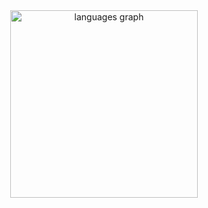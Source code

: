 <div align="center">
  <img src="https://github-readme-stats.vercel.app/api/top-langs?username=adamerikoff&locale=fr&hide_title=false&layout=compact&card_width=420&langs_count=10&theme=swift&hide_border=true" height="300" alt="languages graph"  />
</div>

###
